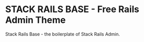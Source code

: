 # STACK RAILS BASE - Free Rails Admin Theme

Stack Rails Base - the boilerplate of Stack Rails Admin.